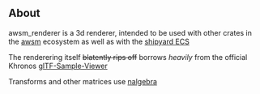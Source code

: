 ## About

awsm_renderer is a 3d renderer, intended to be used with other crates in the [awsm](https://github.com/dakom/awsm) ecosystem as well as with the [shipyard ECS](https://github.com/leudz/shipyard)

The renderering itself ~~blatently rips off~~ borrows _heavily_ from the official Khronos  [glTF-Sample-Viewer](https://github.com/KhronosGroup/glTF-Sample-Viewer)

Transforms and other matrices use [nalgebra](https://www.nalgebra.org/)